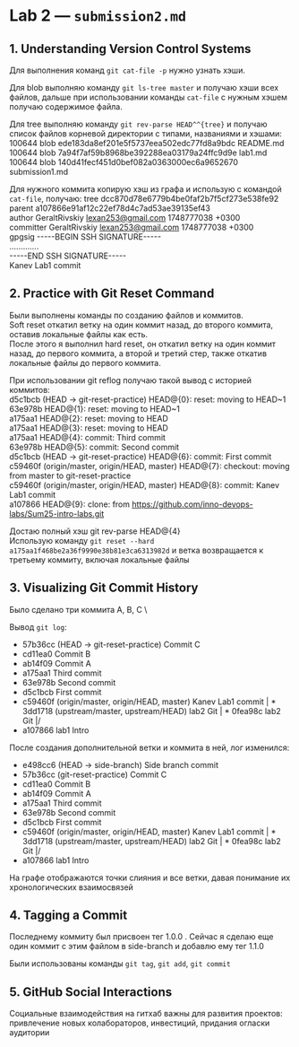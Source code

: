 # Lab 2 — `submission2.md`

## 1. Understanding Version Control Systems

Для выполнения команд `git cat-file -p` нужно узнать хэши.

Для blob выполняю команду  `git ls-tree master` и получаю хэши всех файлов, дальше при использовании команды `cat-file` с нужным хэшем получаю содержимое файла.

Для tree выполняю команду `git rev-parse HEAD^^{tree}` и получаю список файлов корневой директории с типами, названиями и хэшами: \
100644 blob ede183da8ef201e5f5737eea502edc77fd8a9bdc    README.md \
100644 blob 7a94f7af59b8968be392288ea03179a24ffc9d9e    lab1.md \
100644 blob 140d41fecf451d0bef082a0363000ec6a9652670    submission1.md 

Для нужного коммита копирую хэш из графа и использую с командой `cat-file`, получаю:
tree dcc870d78e6779b4be0faf2b7f5cf273e538fe92 \
parent a107866e91af12c22ef78d4c7ad53ae39135ef43 \
author GeraltRivskiy <lexan253@gmail.com> 1748777038 +0300 \
committer GeraltRivskiy <lexan253@gmail.com> 1748777038 +0300 \
gpgsig -----BEGIN SSH SIGNATURE----- \
............. \
 -----END SSH SIGNATURE----- \
Kanev Lab1 commit

## 2. Practice with Git Reset Command
Были выполнены команды по созданию файлов и коммитов. \
Soft reset откатил ветку на один коммит назад, до второго коммита, оставив локальные файлы как есть. \
После этого я выполнил hard reset, он откатил ветку на один коммит назад, до первого коммита, а второй и третий стер, также откатив локальные файлы до первого коммита.

При использовании git reflog получаю такой вывод с историей коммитов:\
d5c1bcb (HEAD -> git-reset-practice) HEAD@{0}: reset: moving to HEAD~1 \
63e978b HEAD@{1}: reset: moving to HEAD~1 \
a175aa1 HEAD@{2}: reset: moving to HEAD \
a175aa1 HEAD@{3}: reset: moving to HEAD \
a175aa1 HEAD@{4}: commit: Third commit \
63e978b HEAD@{5}: commit: Second commit \
d5c1bcb (HEAD -> git-reset-practice) HEAD@{6}: commit: First commit \
c59460f (origin/master, origin/HEAD, master) HEAD@{7}: checkout: moving from master to  git-reset-practice \
c59460f (origin/master, origin/HEAD, master) HEAD@{8}: commit: Kanev Lab1 commit \
a107866 HEAD@{9}: clone: from https://github.com/inno-devops-labs/Sum25-intro-labs.git

Достаю полный хэш git rev-parse HEAD@{4} \
Использую команду `git reset --hard a175aa1f468be2a36f9990e38b81e3ca6313982d` и ветка возвращается к третьему коммиту, включая локальные файлы

## 3. Visualizing Git Commit History
Было сделано три коммита А, В, С \

Вывод `git log`:
* 57b36cc (HEAD -> git-reset-practice) Commit C
* cd11ea0 Commit B
* ab14f09 Commit A
* a175aa1 Third commit
* 63e978b Second commit
* d5c1bcb First commit
* c59460f (origin/master, origin/HEAD, master) Kanev Lab1 commit
| * 3dd1718 (upstream/master, upstream/HEAD) lab2 Git
| * 0fea98c lab2 Git
|/
* a107866 lab1 Intro

После создания дополнительной ветки и коммита в ней, лог изменился:
* e498cc6 (HEAD -> side-branch) Side branch commit
* 57b36cc (git-reset-practice) Commit C
* cd11ea0 Commit B
* ab14f09 Commit A
* a175aa1 Third commit
* 63e978b Second commit
* d5c1bcb First commit
* c59460f (origin/master, origin/HEAD, master) Kanev Lab1 commit
| * 3dd1718 (upstream/master, upstream/HEAD) lab2 Git
| * 0fea98c lab2 Git
|/
* a107866 lab1 Intro

На графе отображаются точки слияния и все ветки, давая понимание их хронологических взаимосвязей

## 4. Tagging a Commit
Последнему коммиту был присвоен тег 1.0.0 . Сейчас я сделаю еще один коммит с этим файлом в side-branch и добавлю ему тег 1.1.0

Были использованы команды `git tag`, `git add`, `git commit`

## 5. GitHub Social Interactions
Социальные взаимодействия на гитхаб важны для развития проектов: привлечение новых колабораторов, инвестиций, придания огласки аудитории